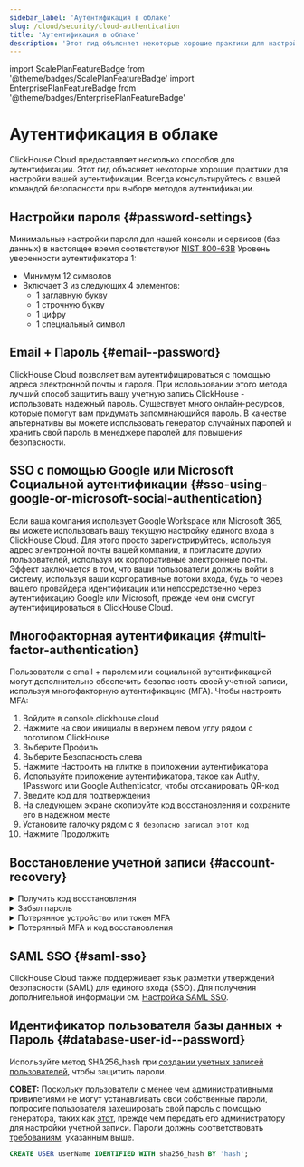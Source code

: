 ```yaml
---
sidebar_label: 'Аутентификация в облаке'
slug: /cloud/security/cloud-authentication
title: 'Аутентификация в облаке'
description: 'Этот гид объясняет некоторые хорошие практики для настройки вашей аутентификации.'
---
```


import ScalePlanFeatureBadge from '@theme/badges/ScalePlanFeatureBadge'
import EnterprisePlanFeatureBadge from '@theme/badges/EnterprisePlanFeatureBadge'


# Аутентификация в облаке

ClickHouse Cloud предоставляет несколько способов для аутентификации. Этот гид объясняет некоторые хорошие практики для настройки вашей аутентификации. Всегда консультируйтесь с вашей командой безопасности при выборе методов аутентификации.

## Настройки пароля {#password-settings}

Минимальные настройки пароля для нашей консоли и сервисов (баз данных) в настоящее время соответствуют [NIST 800-63B](https://pages.nist.gov/800-63-3/sp800-63b.html#sec4) Уровень уверенности аутентификатора 1:
- Минимум 12 символов
- Включает 3 из следующих 4 элементов:
   - 1 заглавную букву
   - 1 строчную букву
   - 1 цифру
   - 1 специальный символ

## Email + Пароль {#email--password}

ClickHouse Cloud позволяет вам аутентифицироваться с помощью адреса электронной почты и пароля. При использовании этого метода лучший способ защитить вашу учетную запись ClickHouse - использовать надежный пароль. Существует много онлайн-ресурсов, которые помогут вам придумать запоминающийся пароль. В качестве альтернативы вы можете использовать генератор случайных паролей и хранить свой пароль в менеджере паролей для повышения безопасности.

## SSO с помощью Google или Microsoft Социальной аутентификации {#sso-using-google-or-microsoft-social-authentication}

Если ваша компания использует Google Workspace или Microsoft 365, вы можете использовать вашу текущую настройку единого входа в ClickHouse Cloud. Для этого просто зарегистрируйтесь, используя адрес электронной почты вашей компании, и пригласите других пользователей, используя их корпоративные электронные почты. Эффект заключается в том, что ваши пользователи должны войти в систему, используя ваши корпоративные потоки входа, будь то через вашего провайдера идентификации или непосредственно через аутентификацию Google или Microsoft, прежде чем они смогут аутентифицироваться в ClickHouse Cloud. 

## Многофакторная аутентификация {#multi-factor-authentication}

Пользователи с email + паролем или социальной аутентификацией могут дополнительно обеспечить безопасность своей учетной записи, используя многофакторную аутентификацию (MFA). Чтобы настроить MFA:
1. Войдите в console.clickhouse.cloud
2. Нажмите на свои инициалы в верхнем левом углу рядом с логотипом ClickHouse
3. Выберите Профиль
4. Выберите Безопасность слева
5. Нажмите Настроить на плитке в приложении аутентификатора
6. Используйте приложение аутентификатора, такое как Authy, 1Password или Google Authenticator, чтобы отсканировать QR-код
7. Введите код для подтверждения
8. На следующем экране скопируйте код восстановления и сохраните его в надежном месте
9. Установите галочку рядом с `Я безопасно записал этот код`
10. Нажмите Продолжить
    
## Восстановление учетной записи {#account-recovery}

<details> 
   <summary>Получить код восстановления</summary>

   Если вы ранее зарегистрировались в MFA и либо не создали, либо потеряли свой код восстановления, выполните следующие шаги, чтобы получить новый код восстановления:
   1. Перейдите на https://console.clickhouse.cloud
   2. Войдите с вашими учетными данными и MFA
   3. Перейдите в ваш профиль в верхнем левом углу
   4. Нажмите Безопасность слева
   5. Нажмите на корзину рядом с вашим приложением аутентификатора
   6. Нажмите Удалить приложение аутентификатора
   7. Введите ваш код и нажмите Продолжить
   8. Нажмите Настроить в разделе приложения аутентификатора
   9. Отсканируйте QR-код и введите новый код
   10. Скопируйте ваш код восстановления и сохраните его в надежном месте
   11. Установите галочку рядом с `Я безопасно записал этот код`
   12. Нажмите Продолжить
   
</details>
<details>
   <summary>Забыл пароль</summary>

   Если вы забыли свой пароль, выполните следующие шаги для самостоятельного восстановления:
   1. Перейдите на https://console.clickhouse.cloud
   2. Введите ваш адрес электронной почты и нажмите Продолжить
   3. Нажмите Забыли пароль?
   4. Нажмите Отправить ссылку для сброса пароля
   5. Проверьте свою электронную почту и нажмите Сбросить пароль в письме
   6. Введите ваш новый пароль, подтвердите пароль и нажмите Обновить пароль
   7. Нажмите Назад к входу
   8. Войдите как обычно с вашим новым паролем
            
</details>
<details>
   <summary>Потерянное устройство или токен MFA</summary>

   Если вы потеряли ваше устройство MFA или удалили токен, выполните следующие шаги, чтобы восстановить и создать новый токен:
   1. Перейдите на https://console.clickhouse.cloud
   2. Введите ваши учетные данные и нажмите Продолжить
   3. На экране многофакторной аутентификации нажмите Отмена
   4. Нажмите Код восстановления
   5. Введите код и нажмите Продолжить
   6. Скопируйте новый код восстановления и сохраните его в надежном месте
   7. Установите галочку рядом с `Я безопасно записал этот код` и нажмите продолжить
   8. После входа перейдите в ваш профиль в верхнем левом углу
   9. Нажмите на безопасность в верхнем левом углу
   10. Нажмите на иконку корзины рядом с приложением аутентификатора, чтобы удалить ваш старый аутентификатор
   11. Нажмите Удалить приложение аутентификатора
   12. Когда вас попросят о вашей многофакторной аутентификации, нажмите Отмена
   13. Нажмите Код восстановления
   14. Введите ваш код восстановления (это новый код, сгенерированный на шаге 7) и нажмите Продолжить
   15. Скопируйте новый код восстановления и сохраните его в надежном месте - это запасной вариант на случай, если вы покинете экран во время процесса удаления
   16. Установите галочку рядом с `Я безопасно записал этот код` и нажмите Продолжить
   17. Следуйте процессу выше, чтобы настроить новый фактор MFA
       
</details>
<details>
   <summary>Потерянный MFA и код восстановления</summary>

   Если вы потеряли ваше устройство MFA И код восстановления или вы потеряли ваше устройство MFA и никогда не получили код восстановления, выполните следующие шаги, чтобы запросить сброс:

   **Отправьте запрос**: Если вы находитесь в организации, в которой есть другие административные пользователи, даже если вы пытаетесь получить доступ к организации с одним пользователем, спросите члена вашей организации, которому назначена роль администратора, войти в организацию и отправить тикет в службу поддержки для сброса вашего MFA от вашего имени. Как только мы подтвердим, что запрос прошел аутентификацию, мы сбросим ваш MFA и уведомим администратора. Войдите как обычно без MFA и перейдите в настройки вашего профиля, чтобы зарегистрировать новый фактор, если вы хотите.

   **Сброс через электронную почту**: Если вы единственный пользователь в организации, отправьте обращение в службу поддержки по электронной почте (support@clickhouse.com), используя адрес электронной почты, связанный с вашей учетной записью. Как только мы подтвердим, что запрос поступает с правильного адреса электронной почты, мы сбросим ваш MFA И пароль. Получите доступ к вашей электронной почте, чтобы перейти по ссылке для сброса пароля. Настройте новый пароль, а затем перейдите в настройки вашего профиля, чтобы зарегистрировать новый фактор, если вы хотите. 
   
</details>

## SAML SSO {#saml-sso}

<EnterprisePlanFeatureBadge feature="SAML SSO"/>

ClickHouse Cloud также поддерживает язык разметки утверждений безопасности (SAML) для единого входа (SSO). Для получения дополнительной информации см. [Настройка SAML SSO](/cloud/security/saml-setup).

## Идентификатор пользователя базы данных + Пароль {#database-user-id--password}

Используйте метод SHA256_hash при [создании учетных записей пользователей](/sql-reference/statements/create/user.md), чтобы защитить пароли.

**СОВЕТ:** Поскольку пользователи с менее чем административными привилегиями не могут устанавливать свои собственные пароли, попросите пользователя захешировать свой пароль с помощью генератора, 
таких как [этот](https://tools.keycdn.com/sha256-online-generator), прежде чем передать его администратору для настройки учетной записи. Пароли должны соответствовать [требованиям](#password-settings), указанным выше.

```sql
CREATE USER userName IDENTIFIED WITH sha256_hash BY 'hash';
```
